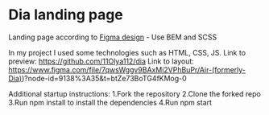 # Dia landing page
Landing page according to [Figma design](https://www.figma.com/file/7qwsWggv9BAxMi2VPhBuPr/Air-(formerly-Dia)?node-id=9138%3A35) - Use BEM and SCSS

In my project I used some technologies such as HTML, CSS, JS.
Link to preview: https://github.com/11Olya112/dia
Link to layout: https://www.figma.com/file/7qwsWggv9BAxMi2VPhBuPr/Air-(formerly-Dia))?node-id=9138%3A35&t=btZe73BoTG4fKMog-0

Additional startup instructions:
1.Fork the repository
2.Clone the forked repo
3.Run npm install to install the dependencies
4.Run npm start
